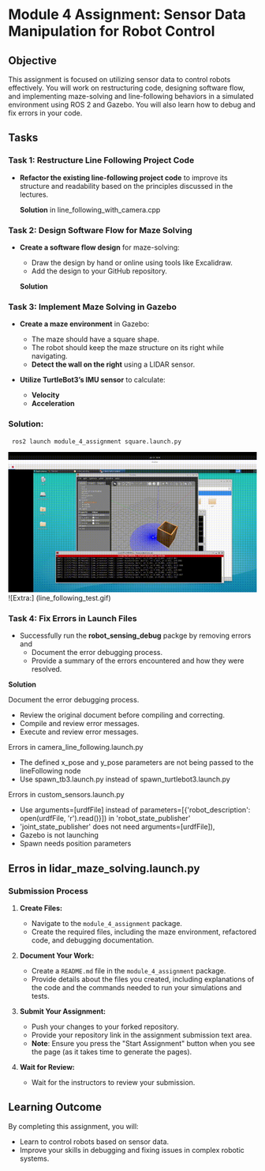 # Module 4 Assignment: Sensor Data Manipulation for Robot Control

## Objective

This assignment is focused on utilizing sensor data to control robots effectively. You will work on restructuring code, designing software flow, and implementing maze-solving and line-following behaviors in a simulated environment using ROS 2 and Gazebo. You will also learn how to debug and fix errors in your code.

## Tasks

### Task 1: Restructure Line Following Project Code

- **Refactor the existing line-following project code** to improve its structure and readability based on the principles discussed in the lectures.

  **Solution** in line_following_with_camera.cpp

### Task 2: Design Software Flow for Maze Solving

- **Create a software flow design** for maze-solving:
  - Draw the design by hand or online using tools like Excalidraw.
  - Add the design to your GitHub repository.

  **Solution** 

### Task 3: Implement Maze Solving in Gazebo

- **Create a maze environment** in Gazebo:
  - The maze should have a square shape.
  - The robot should keep the maze structure on its right while navigating.
  - **Detect the wall on the right** using a LIDAR sensor.

- **Utilize TurtleBot3’s IMU sensor** to calculate:
  - **Velocity**
  - **Acceleration**

 ### Solution: 
 ```bash
  ros2 launch module_4_assignment square.launch.py
 ```  
![Task 3: ](tb3_maze_vel.gif)  
![Extra:] (line_following_test.gif)  

### Task 4: Fix Errors in Launch Files
- Successfully run the **robot_sensing_debug** packge by removing errors and
  - Document the error debugging process.
  - Provide a summary of the errors encountered and how they were resolved.

**Solution** 

Document the error debugging process.
- Review the original document before compiling and correcting.
- Compile and review error messages.
- Execute and review error messages.

Errors in camera_line_following.launch.py 
  - The defined x_pose and y_pose parameters are not being passed to the lineFollowing node
  - Use spawn_tb3.launch.py ​​instead of spawn_turtlebot3.launch.py

Errors in custom_sensors.launch.py
  - Use arguments=[urdfFile] instead of parameters=[{'robot_description': open(urdfFile, 'r').read()}]) in 'robot_state_publisher'
  - 'joint_state_publisher' does not need arguments=[urdfFile]),
  - Gazebo is not launching
  - Spawn needs position parameters

Erros in lidar_maze_solving.launch.py
  - 

### Submission Process

1. **Create Files:**
   - Navigate to the `module_4_assignment` package.
   - Create the required files, including the maze environment, refactored code, and debugging documentation.

2. **Document Your Work:**
   - Create a `README.md` file in the `module_4_assignment` package.
   - Provide details about the files you created, including explanations of the code and the commands needed to run your simulations and tests.

3. **Submit Your Assignment:**
   - Push your changes to your forked repository.
   - Provide your repository link in the assignment submission text area.
   - **Note**: Ensure you press the "Start Assignment" button when you see the page (as it takes time to generate the pages).

4. **Wait for Review:**
   - Wait for the instructors to review your submission.

## Learning Outcome

By completing this assignment, you will:
- Learn to control robots based on sensor data.
- Improve your skills in debugging and fixing issues in complex robotic systems.